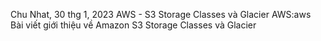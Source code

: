 Chu Nhat, 30 thg 1, 2023
AWS - S3 Storage Classes và Glacier
AWS:aws
Bài viết giới thiệu về Amazon S3 Storage Classes và Glacier

